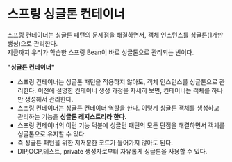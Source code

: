 # 스프링 싱글톤 컨테이너
스프링 컨테이너는 싱글톤 패턴의 문제점을 해결하면서, 객체 인스턴스를 싱글톤(1개만생성)으로 관리한다.<br>
지금까지 우리가 학습한 스프링 Bean이 바로 싱글톤으로 관리되는 빈이다. 


<Strong>"싱글톤 컨테이너"</Strong>
- 스프링 컨테이너는 싱글톤 패턴을 적용하지 않아도, 객체 인스턴스를 싱글톤으로 관리한다. 이전에 설명한 컨테이너 생성 과정을 자세히 보면, 컨테이너는 객체를 하나만 생성해서 관리한다. 
- 스프링 컨테이너는 싱글톤 컨테이너 역할을 한다. 이렇게 싱글톤 객체를 생성하고 관리하는 기능을 <Strong>싱글톤 레지스트리라 한다.</Strong>
- 스프링 컨테이너의 이런 기능 덕분에 싱글턴 패턴의 모든 단점을 해결하면서 객체를 싱글톤으로 유지할 수 있다.
- 즉 싱글톤 패턴을 위한 지저분한 코드가 들어가지 않아도 된다. 
- DIP,OCP,테스트, private 생성자로부터 자유롭게 싱글톤을 사용할 수 있다. 